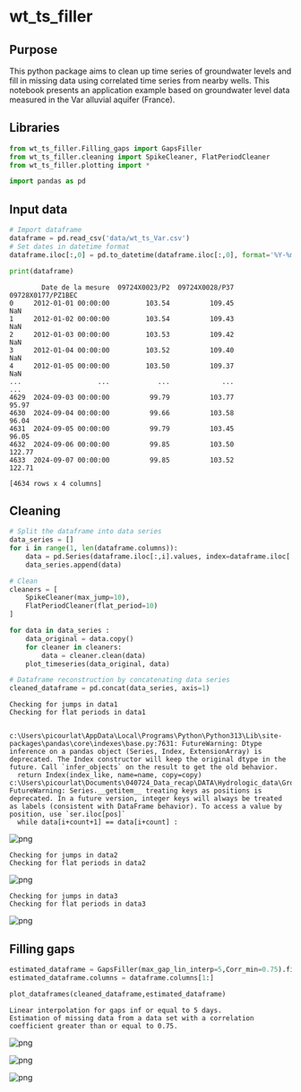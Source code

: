# wt_ts_filler

## Purpose
This python package aims to clean up time series of groundwater levels and fill in missing data using correlated time series from nearby wells. This notebook presents an application example based on groundwater level data measured in the Var alluvial aquifer (France).


## Libraries

```python
from wt_ts_filler.Filling_gaps import GapsFiller
from wt_ts_filler.cleaning import SpikeCleaner, FlatPeriodCleaner
from wt_ts_filler.plotting import *

import pandas as pd
```

## Input data


```python
# Import dataframe
dataframe = pd.read_csv('data/wt_ts_Var.csv')
# Set dates in datetime format
dataframe.iloc[:,0] = pd.to_datetime(dataframe.iloc[:,0], format='%Y-%m-%d') 

print(dataframe)
```

            Date de la mesure  09724X0023/P2  09724X0028/P37  09728X0177/PZ1BEC
    0     2012-01-01 00:00:00         103.54          109.45                NaN
    1     2012-01-02 00:00:00         103.54          109.43                NaN
    2     2012-01-03 00:00:00         103.53          109.42                NaN
    3     2012-01-04 00:00:00         103.52          109.40                NaN
    4     2012-01-05 00:00:00         103.50          109.37                NaN
    ...                   ...            ...             ...                ...
    4629  2024-09-03 00:00:00          99.79          103.77              95.97
    4630  2024-09-04 00:00:00          99.66          103.58              96.04
    4631  2024-09-05 00:00:00          99.79          103.45              96.05
    4632  2024-09-06 00:00:00          99.85          103.50             122.77
    4633  2024-09-07 00:00:00          99.85          103.52             122.71
    
    [4634 rows x 4 columns]
    

## Cleaning 


```python
# Split the dataframe into data series
data_series = []
for i in range(1, len(dataframe.columns)):
    data = pd.Series(dataframe.iloc[:,i].values, index=dataframe.iloc[:,0], name="data"+str(i))
    data_series.append(data)

# Clean
cleaners = [
    SpikeCleaner(max_jump=10),
    FlatPeriodCleaner(flat_period=10)
]

for data in data_series :
    data_original = data.copy()
    for cleaner in cleaners:
        data = cleaner.clean(data)
    plot_timeseries(data_original, data)

# Dataframe reconstruction by concatenating data series
cleaned_dataframe = pd.concat(data_series, axis=1)
```

    Checking for jumps in data1
    Checking for flat periods in data1
    

    c:\Users\picourlat\AppData\Local\Programs\Python\Python313\Lib\site-packages\pandas\core\indexes\base.py:7631: FutureWarning: Dtype inference on a pandas object (Series, Index, ExtensionArray) is deprecated. The Index constructor will keep the original dtype in the future. Call `infer_objects` on the result to get the old behavior.
      return Index(index_like, name=name, copy=copy)
    c:\Users\picourlat\Documents\040724_Data_recap\DATA\Hydrologic_data\Groundwater_lvls\Analyse_data_drought\wt_ts_filler\tsfiller\cleaning.py:39: FutureWarning: Series.__getitem__ treating keys as positions is deprecated. In a future version, integer keys will always be treated as labels (consistent with DataFrame behavior). To access a value by position, use `ser.iloc[pos]`
      while data[i+count+1] == data[i+count] :
    


    
![png](README_files/README_6_2.png)
    


    Checking for jumps in data2
    Checking for flat periods in data2
    


    
![png](README_files/README_6_4.png)
    


    Checking for jumps in data3
    Checking for flat periods in data3
    


    
![png](README_files/README_6_6.png)
    


##  Filling gaps


```python
estimated_dataframe = GapsFiller(max_gap_lin_interp=5,Corr_min=0.75).fill(cleaned_dataframe)
estimated_dataframe.columns = dataframe.columns[1:]

plot_dataframes(cleaned_dataframe,estimated_dataframe)
```

    Linear interpolation for gaps inf or equal to 5 days.
    Estimation of missing data from a data set with a correlation coefficient greater than or equal to 0.75.
    


    
![png](README_files/README_8_1.png)
    



    
![png](README_files/README_8_2.png)
    



    
![png](README_files/README_8_3.png)
    

